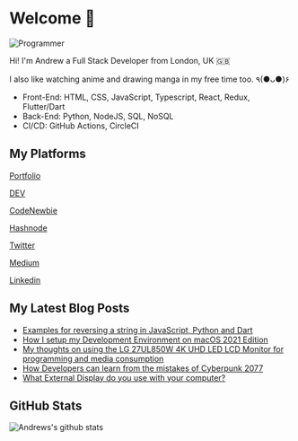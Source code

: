 # Welcome 👋

![Programmer](https://res.cloudinary.com/d74fh3kw/image/upload/v1615740527/twitter-banner_p0ylhi.png 'Programmer')

Hi! I'm Andrew a Full Stack Developer from London, UK 🇬🇧

I also like watching anime and drawing manga in my free time too. ٩(●ᴗ●)۶

- Front-End: HTML, CSS, JavaScript, Typescript, React, Redux, Flutter/Dart
- Back-End: Python, NodeJS, SQL, NoSQL
- CI/CD: GitHub Actions, CircleCI

## My Platforms

[Portfolio](https://andrewbaisden.com/ "Andrew Baisden's Portfolio")

[DEV](https://dev.to/andrewbaisden "Andrew Baisden's DEV")

[CodeNewbie](https://community.codenewbie.org/andrewbaisden "Andrew Baisden's CodeNewbie")

[Hashnode](https://hashnode.com/@andrewbaisden "Andrew Baisden's Hashnode")

[Twitter](https://twitter.com/andrewbaisden "Andrew Baisden's Twitter")

[Medium](https://andrewbaisden.medium.com/ "Andrew Baisden's Medium")

[Linkedin](https://www.linkedin.com/in/andrew-baisden/ "Andrew Baisden's Linkedin")

## My Latest Blog Posts

<!-- BLOG-POST-LIST:START -->

- [Examples for reversing a string in JavaScript, Python and Dart](https://dev.to/andrewbaisden/examples-for-reversing-a-string-in-javascript-python-and-dart-22pf)
- [How I setup my Development Environment on macOS 2021 Edition](https://dev.to/andrewbaisden/how-i-setup-my-development-environment-on-macos-2021-edition-1lce)
- [My thoughts on using the LG 27UL850W 4K UHD LED LCD Monitor for programming and media consumption](https://dev.to/andrewbaisden/my-thoughts-on-using-the-lg-27ul850w-4k-uhd-led-lcd-monitor-for-programming-and-media-consumption-nf2)
- [How Developers can learn from the mistakes of Cyberpunk 2077](https://dev.to/andrewbaisden/how-developers-can-learn-from-the-mistakes-of-cyberpunk-2077-1pi4)
- [What External Display do you use with your computer?](https://dev.to/andrewbaisden/what-external-display-do-you-use-with-your-computer-ci2)
<!-- BLOG-POST-LIST:END -->

## GitHub Stats

![Andrews's github stats](https://github-readme-stats.vercel.app/api?username=andrewbaisden&show_icons=true&theme=tokyonight)
